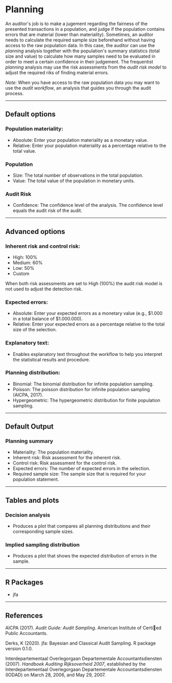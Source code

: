 Planning
==========================

An auditor's job is to make a jugement regarding the fairness of the presented 
transactions in a population, and judge if the population contains errors that 
are material (lower than materiality). Sometimes, an auditor needs to calculate 
the required sample size beforehand without having access to the raw population 
data. In this case, the auditor can use the *planning* analysis together with 
the population's summary statistics (total size and value) to calculate how 
many samples need to be evaluated in order to meet a certain confidence in their 
judgement. The frequentist *planning* analysis may use the risk assessments from 
the *audit risk model* to adjust the required riks of finding material errors.

*Note:* When you have access to the raw population data you may want to use the 
*audit workflow*, an analysis that guides you through the audit process.

----

Default options
-------
### Population materiality:
- Absolute: Enter your population materiality as a monetary value.
- Relative: Enter your population materiality as a percentage relative to the 
total value.

### Population
- Size: The total number of observations in the total population.
- Value: The total value of the population in monetary units.

### Audit Risk
- Confidence: The confidence level of the analysis. The confidence level equals 
the audit risk of the audit.

----

Advanced options
-------

### Inherent risk and control risk:
- High: 100%
- Medium: 60%
- Low: 50%
- Custom

When both risk assessments are set to High (100%) the audit risk model is not 
used to adjust the detection risk.

### Expected errors:
- Absolute: Enter your expected errors as a monetary value (e.g., $1.000 in a 
total balance of $1.000.000).
- Relative: Enter your expected errors as a percentage relative to the total 
size of the selection.

### Explanatory text:
- Enables explanatory text throughout the workflow to help you interpret the 
statistical results and procedure.

### Planning distribution:
- Binomial: The binomial distribution for infinite population sampling.
- Poisson: The poisson distribution for infinite population sampling 
(AICPA, 2017).
- Hypergeometric: The hypergeometric distribution for finite population 
sampling.

----

Default Output
-------

### Planning summary
- Materiality: The population materiality.
- Inherent risk: Risk assessment for the inherent risk.
- Control risk: Risk assessment for the control risk.
- Expected errors: The number of expected errors in the selection.
- Required sample size: The sample size that is required for your population 
statement.

----

Tables and plots
-------

### Decision analysis
- Produces a plot that compares all planning distributions and their 
corresponding sample sizes.

### Implied sampling distribution
- Produces a plot that shows the expected distribution of errors in the sample.

----

R Packages
-------
- jfa

----

References
-------

AICPA (2017). <i>Audit Guide: Audit Sampling</i>. American Institute of 
Certied Public Accountants.

Derks, K (2020). jfa: Bayesian and Classical Audit Sampling. R package version 0.1.0.

Interdepartementaal Overlegorgaan Departementale Accountantsdiensten (2007). 
<i>Handboek Auditing Rijksoverheid 2007</i>, established by the 
Interdepartementaal Overlegorgaan Departementale Accountantsdiensten (IODAD) 
on March 28, 2006, and May 29, 2007.